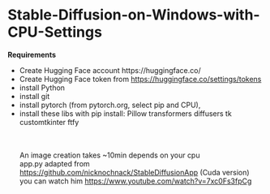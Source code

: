 # Stable-Diffusion-on-Windows-with-CPU-Settings
<b>Requirements</b><br>
<ul>
<li>Create Hugging Face account https://huggingface.co/ </li>
<li>Create Hugging Face token from <a target="blank" href="https://huggingface.co/settings/tokens">https://huggingface.co/settings/tokens</a></li>
<li>install Python </li>
<li>install git </li>
<li>install pytorch (from pytorch.org, select pip and CPU), </li>
<li>install these libs with pip install: Pillow transformers diffusers tk customtkinter ftfy</li>

<br><br>
An image creation takes ~10min depends on your cpu<br>
app.py adapted from https://github.com/nicknochnack/StableDiffusionApp (Cuda version)<br>
you can watch him https://www.youtube.com/watch?v=7xc0Fs3fpCg

